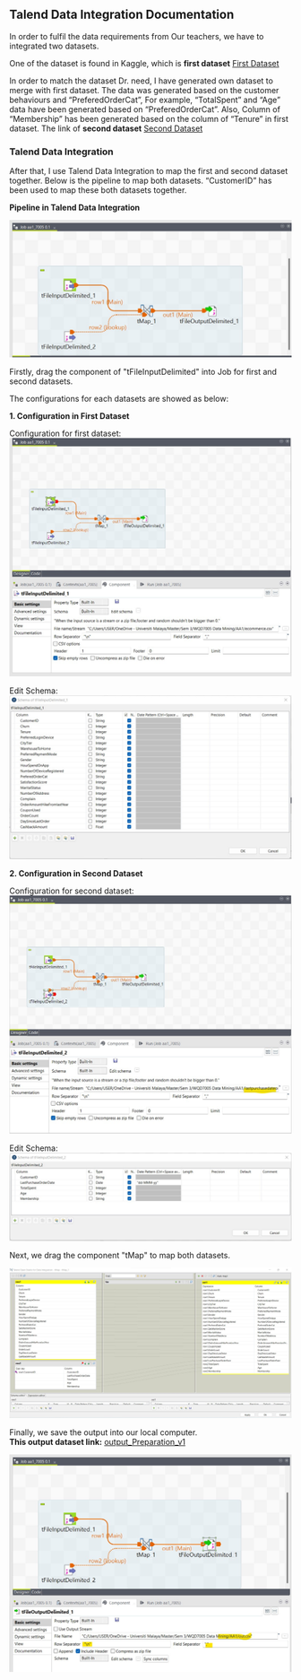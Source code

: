 ## Talend Data Integration Documentation

In order to fulfil the data requirements from Our teachers, we have to integrated two datasets.

One of the dataset is found in Kaggle, which is **first dataset** [First Dataset](https://github.com/sokqi918/WQD7005_AA1/blob/main/Dataset/ecommerce.csv)

In order to match the dataset Dr. need, I have generated own dataset to merge with first dataset. The data was generated based on the customer behaviours and “PreferedOrderCat”, For example, “TotalSpent” and “Age” data have been generated based on “PreferedOrderCat”. Also, Column of “Membership” has been generated based on the column of “Tenure” in first dataset. The link of **second dataset** [Second Dataset](https://github.com/sokqi918/WQD7005_AA1/blob/main/Dataset/lastpurchasedateorder.csv)

### Talend Data Integration

After that, I use Talend Data Integration to map the first and second dataset together. Below is the pipeline to map both datasets. “CustomerID” has been used to map these both datasets together.

**Pipeline in Talend Data Integration**

![Updated Image](https://github.com/sokqi918/WQD7005_AA1/blob/main/Talend%20Data%20Integration/pipelinedataintegration.jpg)

Firstly, drag the component of "tFileInputDelimited" into Job for first and second datasets.

The configurations for each datasets are showed as below:

**1. Configuration in First Dataset**

Configuration for first dataset:
![Updated Image](https://github.com/sokqi918/WQD7005_AA1/blob/main/Talend%20Data%20Integration/file1configuration.jpg)

Edit Schema:
![Updated Image](https://github.com/sokqi918/WQD7005_AA1/blob/main/Talend%20Data%20Integration/file1editschema.jpg)

**2. Configuration in Second Dataset**

Configuration for second dataset:
![Updated Image](https://github.com/sokqi918/WQD7005_AA1/blob/main/Talend%20Data%20Integration/file2configuration.jpg)

Edit Schema:
![Updated Image](https://github.com/sokqi918/WQD7005_AA1/blob/main/Talend%20Data%20Integration/file2editschema.jpg)

Next, we drag the component "tMap" to map both datasets.

![Updated Image](https://github.com/sokqi918/WQD7005_AA1/blob/main/Talend%20Data%20Integration/mapping.jpg)

Finally, we save the output into our local computer.  
**This output dataset link:** [output_Preparation_v1](https://github.com/sokqi918/WQD7005_AA1/blob/main/Dataset/output_Preparation_v1.xlsx)

![Updated Image](https://github.com/sokqi918/WQD7005_AA1/blob/main/Talend%20Data%20Integration/output.jpg)


